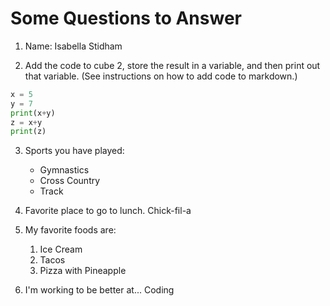 # Some Questions to Answer

1. Name: Isabella Stidham

2. Add the code to cube 2, store the result in a variable, and then print out that variable. (See instructions on how to add code to markdown.)
```python
x = 5
y = 7
print(x+y)
z = x+y
print(z)
```

3. Sports you have played:
    * Gymnastics
    * Cross Country
    * Track

4. Favorite place to go to lunch.
Chick-fil-a
5. My favorite foods are:
    1. Ice Cream  
    2. Tacos
    3. Pizza with Pineapple

6. I'm working to be better at...
 Coding
